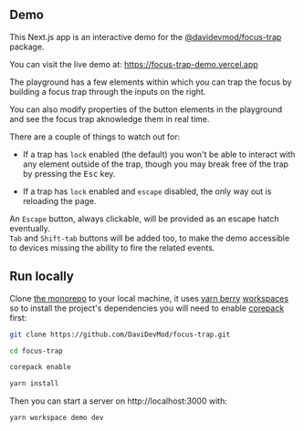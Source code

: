 ## Demo

This Next.js app is an interactive demo for the [@davidevmod/focus-trap](https://github.com/DaviDevMod/focus-trap/tree/main/packages/focus-trap) package.

You can visit the live demo at: https://focus-trap-demo.vercel.app

The playground has a few elements within which you can trap the focus by building a focus trap through the inputs on the right.

You can also modify properties of the button elements in the playground and see the focus trap aknowledge them in real time.

There are a couple of things to watch out for:

- If a trap has `lock` enabled (the default) you won't be able to interact with any element outside of the trap, though you may break free of the trap by pressing the <kbd>Esc</kbd> key.

- If a trap has `lock` enabled and `escape` disabled, the only way out is reloading the page.

An `Escape` button, always clickable, will be provided as an escape hatch eventually.  
`Tab` and `Shift-tab` buttons will be added too, to make the demo accessible to devices missing the ability to fire the related events.

## Run locally

Clone [the monorepo](https://github.com/DaviDevMod/focus-trap) to your local machine, it uses [yarn berry](https://github.com/yarnpkg/berry) [workspaces](https://yarnpkg.com/features/workspaces) so to install the project's dependencies you will need to enable [corepack](https://yarnpkg.com/getting-started/install) first:

```bash
git clone https://github.com/DaviDevMod/focus-trap.git

cd focus-trap

corepack enable

yarn install
```

Then you can start a server on http://localhost:3000 with:

```bash
yarn workspace demo dev
```
